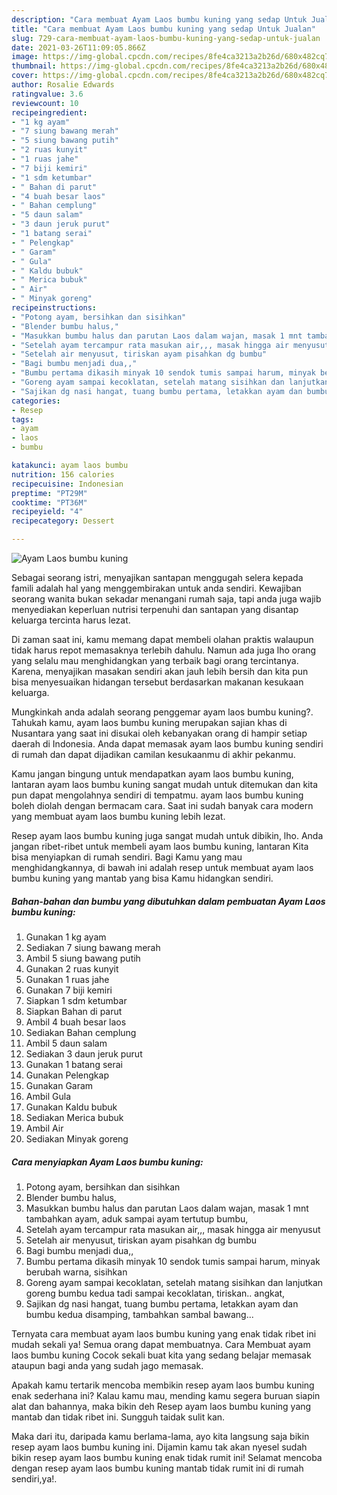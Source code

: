 ```yaml
---
description: "Cara membuat Ayam Laos bumbu kuning yang sedap Untuk Jualan"
title: "Cara membuat Ayam Laos bumbu kuning yang sedap Untuk Jualan"
slug: 729-cara-membuat-ayam-laos-bumbu-kuning-yang-sedap-untuk-jualan
date: 2021-03-26T11:09:05.866Z
image: https://img-global.cpcdn.com/recipes/8fe4ca3213a2b26d/680x482cq70/ayam-laos-bumbu-kuning-foto-resep-utama.jpg
thumbnail: https://img-global.cpcdn.com/recipes/8fe4ca3213a2b26d/680x482cq70/ayam-laos-bumbu-kuning-foto-resep-utama.jpg
cover: https://img-global.cpcdn.com/recipes/8fe4ca3213a2b26d/680x482cq70/ayam-laos-bumbu-kuning-foto-resep-utama.jpg
author: Rosalie Edwards
ratingvalue: 3.6
reviewcount: 10
recipeingredient:
- "1 kg ayam"
- "7 siung bawang merah"
- "5 siung bawang putih"
- "2 ruas kunyit"
- "1 ruas jahe"
- "7 biji kemiri"
- "1 sdm ketumbar"
- " Bahan di parut"
- "4 buah besar laos"
- " Bahan cemplung"
- "5 daun salam"
- "3 daun jeruk purut"
- "1 batang serai"
- " Pelengkap"
- " Garam"
- " Gula"
- " Kaldu bubuk"
- " Merica bubuk"
- " Air"
- " Minyak goreng"
recipeinstructions:
- "Potong ayam, bersihkan dan sisihkan"
- "Blender bumbu halus,"
- "Masukkan bumbu halus dan parutan Laos dalam wajan, masak 1 mnt tambahkan ayam, aduk sampai ayam tertutup bumbu,"
- "Setelah ayam tercampur rata masukan air,,, masak hingga air menyusut"
- "Setelah air menyusut, tiriskan ayam pisahkan dg bumbu"
- "Bagi bumbu menjadi dua,,"
- "Bumbu pertama dikasih minyak 10 sendok tumis sampai harum, minyak berubah warna, sisihkan"
- "Goreng ayam sampai kecoklatan, setelah matang sisihkan dan lanjutkan goreng bumbu kedua tadi sampai kecoklatan, tiriskan.. angkat,"
- "Sajikan dg nasi hangat, tuang bumbu pertama, letakkan ayam dan bumbu kedua disamping, tambahkan sambal bawang..."
categories:
- Resep
tags:
- ayam
- laos
- bumbu

katakunci: ayam laos bumbu 
nutrition: 156 calories
recipecuisine: Indonesian
preptime: "PT29M"
cooktime: "PT36M"
recipeyield: "4"
recipecategory: Dessert

---
```



![Ayam Laos bumbu kuning](https://img-global.cpcdn.com/recipes/8fe4ca3213a2b26d/680x482cq70/ayam-laos-bumbu-kuning-foto-resep-utama.jpg)

Sebagai seorang istri, menyajikan santapan menggugah selera kepada famili adalah hal yang menggembirakan untuk anda sendiri. Kewajiban seorang  wanita bukan sekadar menangani rumah saja, tapi anda juga wajib menyediakan keperluan nutrisi terpenuhi dan santapan yang disantap keluarga tercinta harus lezat.

Di zaman  saat ini, kamu memang dapat membeli olahan praktis walaupun tidak harus repot memasaknya terlebih dahulu. Namun ada juga lho orang yang selalu mau menghidangkan yang terbaik bagi orang tercintanya. Karena, menyajikan masakan sendiri akan jauh lebih bersih dan kita pun bisa menyesuaikan hidangan tersebut berdasarkan makanan kesukaan keluarga. 



Mungkinkah anda adalah seorang penggemar ayam laos bumbu kuning?. Tahukah kamu, ayam laos bumbu kuning merupakan sajian khas di Nusantara yang saat ini disukai oleh kebanyakan orang di hampir setiap daerah di Indonesia. Anda dapat memasak ayam laos bumbu kuning sendiri di rumah dan dapat dijadikan camilan kesukaanmu di akhir pekanmu.

Kamu jangan bingung untuk mendapatkan ayam laos bumbu kuning, lantaran ayam laos bumbu kuning sangat mudah untuk ditemukan dan kita pun dapat mengolahnya sendiri di tempatmu. ayam laos bumbu kuning boleh diolah dengan bermacam cara. Saat ini sudah banyak cara modern yang membuat ayam laos bumbu kuning lebih lezat.

Resep ayam laos bumbu kuning juga sangat mudah untuk dibikin, lho. Anda jangan ribet-ribet untuk membeli ayam laos bumbu kuning, lantaran Kita bisa menyiapkan di rumah sendiri. Bagi Kamu yang mau menghidangkannya, di bawah ini adalah resep untuk membuat ayam laos bumbu kuning yang mantab yang bisa Kamu hidangkan sendiri.

<!--inarticleads1-->

##### Bahan-bahan dan bumbu yang dibutuhkan dalam pembuatan Ayam Laos bumbu kuning:

1. Gunakan 1 kg ayam
1. Sediakan 7 siung bawang merah
1. Ambil 5 siung bawang putih
1. Gunakan 2 ruas kunyit
1. Gunakan 1 ruas jahe
1. Gunakan 7 biji kemiri
1. Siapkan 1 sdm ketumbar
1. Siapkan  Bahan di parut
1. Ambil 4 buah besar laos
1. Sediakan  Bahan cemplung
1. Ambil 5 daun salam
1. Sediakan 3 daun jeruk purut
1. Gunakan 1 batang serai
1. Gunakan  Pelengkap
1. Gunakan  Garam
1. Ambil  Gula
1. Gunakan  Kaldu bubuk
1. Sediakan  Merica bubuk
1. Ambil  Air
1. Sediakan  Minyak goreng




<!--inarticleads2-->

##### Cara menyiapkan Ayam Laos bumbu kuning:

1. Potong ayam, bersihkan dan sisihkan
1. Blender bumbu halus,
1. Masukkan bumbu halus dan parutan Laos dalam wajan, masak 1 mnt tambahkan ayam, aduk sampai ayam tertutup bumbu,
1. Setelah ayam tercampur rata masukan air,,, masak hingga air menyusut
1. Setelah air menyusut, tiriskan ayam pisahkan dg bumbu
1. Bagi bumbu menjadi dua,,
1. Bumbu pertama dikasih minyak 10 sendok tumis sampai harum, minyak berubah warna, sisihkan
1. Goreng ayam sampai kecoklatan, setelah matang sisihkan dan lanjutkan goreng bumbu kedua tadi sampai kecoklatan, tiriskan.. angkat,
1. Sajikan dg nasi hangat, tuang bumbu pertama, letakkan ayam dan bumbu kedua disamping, tambahkan sambal bawang...




Ternyata cara membuat ayam laos bumbu kuning yang enak tidak ribet ini mudah sekali ya! Semua orang dapat membuatnya. Cara Membuat ayam laos bumbu kuning Cocok sekali buat kita yang sedang belajar memasak ataupun bagi anda yang sudah jago memasak.

Apakah kamu tertarik mencoba membikin resep ayam laos bumbu kuning enak sederhana ini? Kalau kamu mau, mending kamu segera buruan siapin alat dan bahannya, maka bikin deh Resep ayam laos bumbu kuning yang mantab dan tidak ribet ini. Sungguh taidak sulit kan. 

Maka dari itu, daripada kamu berlama-lama, ayo kita langsung saja bikin resep ayam laos bumbu kuning ini. Dijamin kamu tak akan nyesel sudah bikin resep ayam laos bumbu kuning enak tidak rumit ini! Selamat mencoba dengan resep ayam laos bumbu kuning mantab tidak rumit ini di rumah sendiri,ya!.

